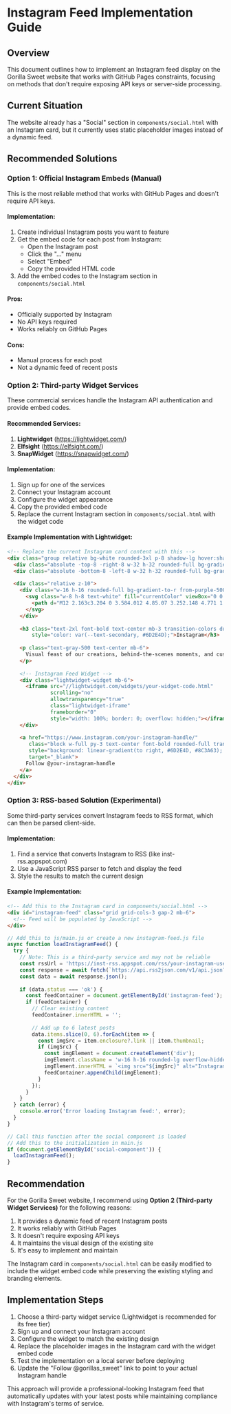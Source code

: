 # Instagram Feed Implementation Guide

## Overview
This document outlines how to implement an Instagram feed display on the Gorilla Sweet website that works with GitHub Pages constraints, focusing on methods that don't require exposing API keys or server-side processing.

## Current Situation
The website already has a "Social" section in `components/social.html` with an Instagram card, but it currently uses static placeholder images instead of a dynamic feed.

## Recommended Solutions

### Option 1: Official Instagram Embeds (Manual)
This is the most reliable method that works with GitHub Pages and doesn't require API keys.

#### Implementation:
1. Create individual Instagram posts you want to feature
2. Get the embed code for each post from Instagram:
   - Open the Instagram post
   - Click the "..." menu
   - Select "Embed"
   - Copy the provided HTML code
3. Add the embed codes to the Instagram section in `components/social.html`

#### Pros:
- Officially supported by Instagram
- No API keys required
- Works reliably on GitHub Pages

#### Cons:
- Manual process for each post
- Not a dynamic feed of recent posts

### Option 2: Third-party Widget Services
These commercial services handle the Instagram API authentication and provide embed codes.

#### Recommended Services:
1. **Lightwidget** (https://lightwidget.com/)
2. **Elfsight** (https://elfsight.com/)
3. **SnapWidget** (https://snapwidget.com/)

#### Implementation:
1. Sign up for one of the services
2. Connect your Instagram account
3. Configure the widget appearance
4. Copy the provided embed code
5. Replace the current Instagram section in `components/social.html` with the widget code

#### Example Implementation with Lightwidget:
```html
<!-- Replace the current Instagram card content with this -->
<div class="group relative bg-white rounded-3xl p-8 shadow-lg hover:shadow-xl transition-all duration-500 overflow-hidden border-2 border-transparent hover:border-pink-200">
  <div class="absolute -top-8 -right-8 w-32 h-32 rounded-full bg-gradient-to-br from-pink-100 to-purple-100 opacity-70 group-hover:scale-150 transition-transform duration-700"></div>
  <div class="absolute -bottom-8 -left-8 w-32 h-32 rounded-full bg-gradient-to-br from-yellow-100 to-pink-100 opacity-70 group-hover:scale-150 transition-transform duration-700"></div>
  
  <div class="relative z-10">
    <div class="w-16 h-16 rounded-full bg-gradient-to-r from-purple-500 via-pink-500 to-orange-500 flex items-center justify-center mb-6 mx-auto group-hover:scale-110 transition-transform duration-300">
      <svg class="w-8 h-8 text-white" fill="currentColor" viewBox="0 0 24 24">
        <path d="M12 2.163c3.204 0 3.584.012 4.85.07 3.252.148 4.771 1.691 4.919 4.919.058 1.265.069 1.645.069 4.849 0 3.205-.012 3.584-.069 4.849-.149 3.225-1.664 4.771-4.919 4.919-1.266.058-1.644.07-4.85.07-3.204 0-3.584-.012-4.849-.07-3.26-.149-4.771-1.699-4.919-4.92-.058-1.265-.07-1.644-.07-4.849 0-3.204.013-3.668.07-4.849.149-3.227 1.664-4.771 4.919-4.919 1.266-.057 1.645-.069 4.849-.069zM12 0C8.741 0 8.333.014 7.053.072 2.695.272.273 2.69.073 7.052.014 8.333 0 8.741 0 12c0 3.259.014 3.668.072 4.948.2 4.358 2.618 6.78 6.98 6.98C8.333 23.986 8.741 24 12 24c3.259 0 3.668-.014 4.948-.072 4.354-.2 6.782-2.618 6.979-6.98.059-1.28.073-1.689.073-4.948 0-3.259-.014-3.667-.072-4.947-.196-4.354-2.617-6.78-6.979-6.98C15.668.014 15.259 0 12 0zm0 5.838a6.162 6.162 0 100 12.324 6.162 6.162 0 000-12.324zM12 16a4 4 0 110-8 4 4 0 010 8zm6.406-11.845a1.44 1.44 0 100 2.881 1.44 1.44 0 000-2.881z"/>
      </svg>
    </div>
    
    <h3 class="text-2xl font-bold text-center mb-3 transition-colors duration-300" 
        style="color: var(--text-secondary, #6D2E4D);">Instagram</h3>
    
    <p class="text-gray-500 text-center mb-6">
      Visual feast of our creations, behind-the-scenes moments, and customer spotlights
    </p>
    
    <!-- Instagram Feed Widget -->
    <div class="lightwidget-widget mb-6">
      <iframe src="//lightwidget.com/widgets/your-widget-code.html" 
              scrolling="no" 
              allowtransparency="true" 
              class="lightwidget-iframe" 
              frameborder="0" 
              style="width: 100%; border: 0; overflow: hidden;"></iframe>
    </div>
    
    <a href="https://www.instagram.com/your-instagram-handle/" 
       class="block w-full py-3 text-center font-bold rounded-full transition-all duration-300 group-hover:scale-105"
       style="background: linear-gradient(to right, #6D2E4D, #8C3A63); color: white;"
       target="_blank">
      Follow @your-instagram-handle
    </a>
  </div>
</div>
```

### Option 3: RSS-based Solution (Experimental)
Some third-party services convert Instagram feeds to RSS format, which can then be parsed client-side.

#### Implementation:
1. Find a service that converts Instagram to RSS (like inst-rss.appspot.com)
2. Use a JavaScript RSS parser to fetch and display the feed
3. Style the results to match the current design

#### Example Implementation:
```html
<!-- Add this to the Instagram card in components/social.html -->
<div id="instagram-feed" class="grid grid-cols-3 gap-2 mb-6">
  <!-- Feed will be populated by JavaScript -->
</div>
```

```javascript
// Add this to js/main.js or create a new instagram-feed.js file
async function loadInstagramFeed() {
  try {
    // Note: This is a third-party service and may not be reliable
    const rssUrl = 'https://inst-rss.appspot.com/rss/your-instagram-username';
    const response = await fetch(`https://api.rss2json.com/v1/api.json?rss_url=${encodeURIComponent(rssUrl)}`);
    const data = await response.json();
    
    if (data.status === 'ok') {
      const feedContainer = document.getElementById('instagram-feed');
      if (feedContainer) {
        // Clear existing content
        feedContainer.innerHTML = '';
        
        // Add up to 6 latest posts
        data.items.slice(0, 6).forEach(item => {
          const imgSrc = item.enclosure?.link || item.thumbnail;
          if (imgSrc) {
            const imgElement = document.createElement('div');
            imgElement.className = 'w-16 h-16 rounded-lg overflow-hidden border-2 border-white shadow';
            imgElement.innerHTML = `<img src="${imgSrc}" alt="Instagram post" class="w-full h-full object-cover">`;
            feedContainer.appendChild(imgElement);
          }
        });
      }
    }
  } catch (error) {
    console.error('Error loading Instagram feed:', error);
  }
}

// Call this function after the social component is loaded
// Add this to the initialization in main.js
if (document.getElementById('social-component')) {
  loadInstagramFeed();
}
```

## Recommendation

For the Gorilla Sweet website, I recommend using **Option 2 (Third-party Widget Services)** for the following reasons:

1. It provides a dynamic feed of recent Instagram posts
2. It works reliably with GitHub Pages
3. It doesn't require exposing API keys
4. It maintains the visual design of the existing site
5. It's easy to implement and maintain

The Instagram card in `components/social.html` can be easily modified to include the widget embed code while preserving the existing styling and branding elements.

## Implementation Steps

1. Choose a third-party widget service (Lightwidget is recommended for its free tier)
2. Sign up and connect your Instagram account
3. Configure the widget to match the existing design
4. Replace the placeholder images in the Instagram card with the widget embed code
5. Test the implementation on a local server before deploying
6. Update the "Follow @gorillas_sweet" link to point to your actual Instagram handle

This approach will provide a professional-looking Instagram feed that automatically updates with your latest posts while maintaining compliance with Instagram's terms of service.